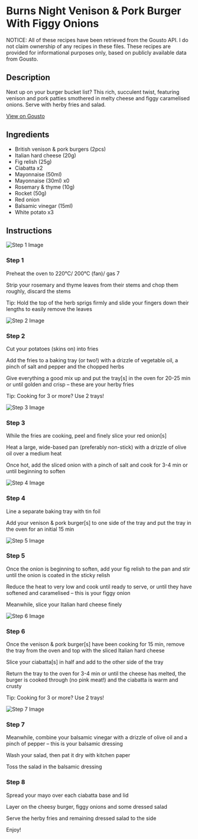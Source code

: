 # Burns Night Venison & Pork Burger With Figgy Onions

NOTICE: All of these recipes have been retrieved from the Gousto API. I do not claim ownership of any recipes in these files. These recipes are provided for informational purposes only, based on publicly available data from Gousto.

## Description

Next up on your burger bucket list? This rich, succulent twist, featuring venison and pork patties smothered in melty cheese and figgy caramelised onions. Serve with herby fries and salad. 

[View on Gousto](https://www.gousto.co.uk/recipes/cookbook/venison-pork-burger-with-figgy-onions-herby-fries)

## Ingredients

- British venison & pork burgers (2pcs)
- Italian hard cheese (20g)
- Fig relish (25g)
- Ciabatta x2
- Mayonnaise (50ml)
- Mayonnaise (30ml) x0
- Rosemary & thyme (10g)
- Rocket (50g)
- Red onion
- Balsamic vinegar (15ml)
- White potato x3

## Instructions

![Step 1 Image](https://production-media.gousto.co.uk/cms/recipe-step-image/step-1-1611162249688-x200.jpg)

### Step 1

Preheat the oven to 220°C/ 200°C (fan)/ gas 7

Strip your rosemary and thyme leaves from their stems and chop them roughly, discard the stems

Tip: Hold the top of the herb sprigs firmly and slide your fingers down their lengths to easily remove the leaves

![Step 2 Image](https://production-media.gousto.co.uk/cms/recipe-step-image/step-2-1611162262750-x200.jpg)

### Step 2

Cut your potatoes (skins on) into fries

Add the fries to a baking tray (or two!) with a drizzle of vegetable oil, a pinch of salt and pepper and the chopped herbs

Give everything a good mix up and put the tray[s] in the oven for 20-25 min or until golden and crisp – these are your herby fries

Tip: Cooking for 3 or more? Use 2 trays!

![Step 3 Image](https://production-media.gousto.co.uk/cms/recipe-step-image/step-3-1611162272911-x200.jpg)

### Step 3

While the fries are cooking, peel and finely slice your red onion[s]

Heat a large, wide-based pan (preferably non-stick) with a drizzle of olive oil over a medium heat

Once hot, add the sliced onion with a pinch of salt and cook for 3-4 min or until beginning to soften

![Step 4 Image](https://production-media.gousto.co.uk/cms/recipe-step-image/step-4-copy-2-1613058334292-x200.jpg)

### Step 4

Line a separate baking tray with tin foil

Add your venison & pork burger[s] to one side of the tray and put the tray in the oven for an initial 15 min

![Step 5 Image](https://production-media.gousto.co.uk/cms/recipe-step-image/step-5-1611162303489-x200.jpg)

### Step 5

Once the onion is beginning to soften, add your fig relish to the pan and stir until the onion is coated in the sticky relish

Reduce the heat to very low and cook until ready to serve, or until they have softened and caramelised – this is your figgy onion

Meanwhile, slice your Italian hard cheese finely

![Step 6 Image](https://production-media.gousto.co.uk/cms/recipe-step-image/step-6-1611162311706-x200.jpg)

### Step 6

Once the venison & pork burger[s] have been cooking for 15 min, remove the tray from the oven and top with the sliced Italian hard cheese

Slice your ciabatta[s] in half and add to the other side of the tray

Return the tray to the oven for 3-4 min or until the cheese has melted, the burger is cooked through (no pink meat!) and the ciabatta is warm and crusty

Tip: Cooking for 3 or more? Use 2 trays!

![Step 7 Image](https://production-media.gousto.co.uk/cms/recipe-step-image/step-7-1611162321293-x200.jpg)

### Step 7

Meanwhile, combine your balsamic vinegar with a drizzle of olive oil and a pinch of pepper – this is your balsamic dressing

Wash your salad, then pat it dry with kitchen paper

Toss the salad in the balsamic dressing

### Step 8

Spread your mayo over each ciabatta base and lid

Layer on the cheesy burger, figgy onions and some dressed salad 

Serve the herby fries and remaining dressed salad to the side

Enjoy!

